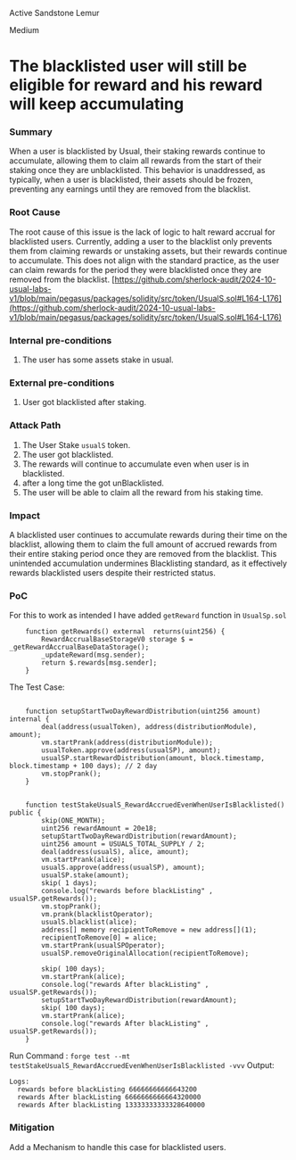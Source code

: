 Active Sandstone Lemur

Medium

# The blacklisted user will still be eligible for reward and his reward will keep accumulating

### Summary

When a user is blacklisted by Usual, their staking rewards continue to accumulate, allowing them to claim all rewards from the start of their staking once they are unblacklisted. This behavior is unaddressed, as typically, when a user is blacklisted, their assets should be frozen, preventing any earnings until they are removed from the blacklist.


### Root Cause

The root cause of this issue is the lack of logic to halt reward accrual for blacklisted users. Currently, adding a user to the blacklist only prevents them from claiming rewards or unstaking assets, but their rewards continue to accumulate. This does not align with the standard practice, as the user can claim rewards for the period they were blacklisted once they are removed from the blacklist.
[https://github.com/sherlock-audit/2024-10-usual-labs-v1/blob/main/pegasus/packages/solidity/src/token/UsualS.sol#L164-L176](https://github.com/sherlock-audit/2024-10-usual-labs-v1/blob/main/pegasus/packages/solidity/src/token/UsualS.sol#L164-L176)

### Internal pre-conditions

1. The user has some assets stake in usual.


### External pre-conditions

1. User got blacklisted after staking.


### Attack Path

1. The User Stake `usualS` token. 
2. The user got blacklisted.
3. The rewards will continue to accumulate even when user is in blacklisted.
4. after a long time the got unBlacklisted.
5. The user will be able to claim all the reward from his staking time.


### Impact

A blacklisted user continues to accumulate rewards during their time on the blacklist, allowing them to claim the full amount of accrued rewards from their entire staking period once they are removed from the blacklist. This unintended accumulation undermines Blacklisting standard, as it effectively rewards blacklisted users despite their restricted status.


### PoC

For this to work as intended I have added `getReward` function in `UsualSp.sol`
```solidity
    function getRewards() external  returns(uint256) {
        RewardAccrualBaseStorageV0 storage $ = _getRewardAccrualBaseDataStorage();
        _updateReward(msg.sender);
        return $.rewards[msg.sender];
    }
```
The Test Case:
 
```solidity 

    function setupStartTwoDayRewardDistribution(uint256 amount) internal {
        deal(address(usualToken), address(distributionModule), amount);
        vm.startPrank(address(distributionModule));
        usualToken.approve(address(usualSP), amount);
        usualSP.startRewardDistribution(amount, block.timestamp, block.timestamp + 100 days); // 2 day
        vm.stopPrank();
    }


    function testStakeUsualS_RewardAccruedEvenWhenUserIsBlacklisted() public {
        skip(ONE_MONTH);
        uint256 rewardAmount = 20e18;
        setupStartTwoDayRewardDistribution(rewardAmount);
        uint256 amount = USUALS_TOTAL_SUPPLY / 2;
        deal(address(usualS), alice, amount);
        vm.startPrank(alice);
        usualS.approve(address(usualSP), amount);
        usualSP.stake(amount);
        skip( 1 days);
        console.log("rewards before blackListing" , usualSP.getRewards());
        vm.stopPrank();
        vm.prank(blacklistOperator);
        usualS.blacklist(alice);
        address[] memory recipientToRemove = new address[](1);
        recipientToRemove[0] = alice;
        vm.startPrank(usualSPOperator);
        usualSP.removeOriginalAllocation(recipientToRemove);

        skip( 100 days);
        vm.startPrank(alice);
        console.log("rewards After blackListing" , usualSP.getRewards());
        setupStartTwoDayRewardDistribution(rewardAmount);
        skip( 100 days);
        vm.startPrank(alice);
        console.log("rewards After blackListing" , usualSP.getRewards());
    }
```
Run Command : `forge test --mt testStakeUsualS_RewardAccruedEvenWhenUserIsBlacklisted -vvv`
Output:
```solidity
Logs:
  rewards before blackListing 66666666666643200
  rewards After blackListing 6666666666664320000
  rewards After blackListing 13333333333328640000
```


### Mitigation

Add a Mechanism to handle this case for blacklisted users.
